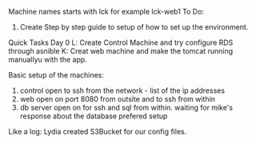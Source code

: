 Machine names starts with lck for example lck-web1
To Do:
1. Create Step by step guide to setup of how to set up the environment.

Quick Tasks
Day 0
L: Create Control Machine and try configure RDS through asnible
K: Creat web machine and make the tomcat running manuallyu with the app. 

Basic setup of the machines:
1. control open to ssh from the network - list of the ip addresses
2. web open on port 8080 from outsite and to ssh from within
3. db server open on for ssh and sql from within. 
waiting for mike's response about the database prefered setup

Like a log:
Lydia created S3Bucket for our config files. 